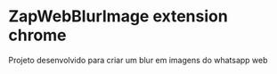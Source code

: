 # ZapWebBlurImage extension chrome

Projeto desenvolvido para criar um blur em imagens do whatsapp web
